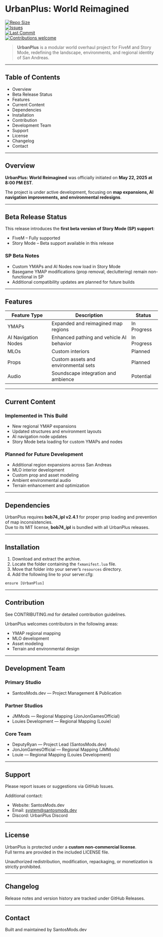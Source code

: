 # UrbanPlus: World Reimagined

[![Repo Size](https://img.shields.io/github/repo-size/SantosMods/UrbanPlus_World-Reimagined)](https://github.com/SantosMods/UrbanPlus_World-Reimagined)  
[![Issues](https://img.shields.io/github/issues/SantosMods/UrbanPlus_World-Reimagined)](https://github.com/SantosMods/UrbanPlus_World-Reimagined/issues)  
[![Last Commit](https://img.shields.io/github/last-commit/SantosMods/UrbanPlus_World-Reimagined)](https://github.com/SantosMods/UrbanPlus_World-Reimagined/commits/main)  
[![Contributions welcome](https://img.shields.io/badge/contributions-welcome-brightgreen.svg)](CONTRIBUTING.md)  

> **UrbanPlus** is a modular world overhaul project for FiveM and Story Mode, redefining the landscape, environments, and regional identity of San Andreas.

---

## Table of Contents

- Overview
- Beta Release Status
- Features
- Current Content
- Dependencies
- Installation
- Contribution
- Development Team
- Support
- License
- Changelog
- Contact

---

## Overview

**UrbanPlus: World Reimagined** was officially initiated on **May 22, 2025 at 8:00 PM EST**.  

The project is under active development, focusing on **map expansions, AI navigation improvements, and environmental redesigns**.  

---

## Beta Release Status

This release introduces the **first beta version of Story Mode (SP) support**:

- FiveM – Fully supported  
- Story Mode – Beta support available in this release  

### SP Beta Notes

- Custom YMAPs and AI Nodes now load in Story Mode  
- Basegame YMAP modifications (prop removal, decluttering) remain non-functional in SP  
- Additional compatibility updates are planned for future builds  

---

## Features

| Feature Type        | Description                                 | Status        |
|---------------------|---------------------------------------------|---------------|
| YMAPs               | Expanded and reimagined map regions         | In Progress   |
| AI Navigation Nodes | Enhanced pathing and vehicle AI behavior    | In Progress   |
| MLOs                | Custom interiors                            | Planned       |
| Props               | Custom assets and environmental sets        | Planned       |
| Audio               | Soundscape integration and ambience         | Potential     |

---

## Current Content

### Implemented in This Build
- New regional YMAP expansions  
- Updated structures and environment layouts  
- AI navigation node updates  
- Story Mode beta loading for custom YMAPs and nodes  

### Planned for Future Development
- Additional region expansions across San Andreas  
- MLO interior development  
- Custom prop and asset modeling  
- Ambient environmental audio  
- Terrain enhancement and optimization  

---

## Dependencies

UrbanPlus requires **bob74_ipl v2.4.1** for proper prop loading and prevention of map inconsistencies.  
Due to its MIT license, **bob74_ipl** is bundled with all UrbanPlus releases.  

---

## Installation

1. Download and extract the archive.  
2. Locate the folder containing the `fxmanifest.lua` file.  
3. Move that folder into your server’s `resources` directory.  
4. Add the following line to your server.cfg:  

```CFG
ensure [UrbanPlus]
```
---

## Contribution

See CONTRIBUTING.md for detailed contribution guidelines.  

UrbanPlus welcomes contributors in the following areas:  
- YMAP regional mapping  
- MLO development  
- Asset modeling  
- Terrain and environmental design  

---

## Development Team

### Primary Studio
- SantosMods.dev — Project Management & Publication  

### Partner Studios
- JMMods — Regional Mapping (JonJonGamesOfficial)  
- Louies Development — Regional Mapping (Louie)  

### Core Team
- DeputyRyan — Project Lead (SantosMods.dev)  
- JonJonGamesOfficial — Regional Mapping (JMMods)  
- Louie — Regional Mapping (Louies Development)  

---

## Support

Please report issues or suggestions via GitHub Issues.  

Additional contact:  
- Website: SantosMods.dev  
- Email: system@santosmods.dev  
- Discord: UrbanPlus Discord  

---

## License

UrbanPlus is protected under a **custom non-commercial license**.  
Full terms are provided in the included LICENSE file.  

Unauthorized redistribution, modification, repackaging, or monetization is strictly prohibited.  

---

## Changelog

Release notes and version history are tracked under GitHub Releases.  

---

## Contact

Built and maintained by SantosMods.dev  
